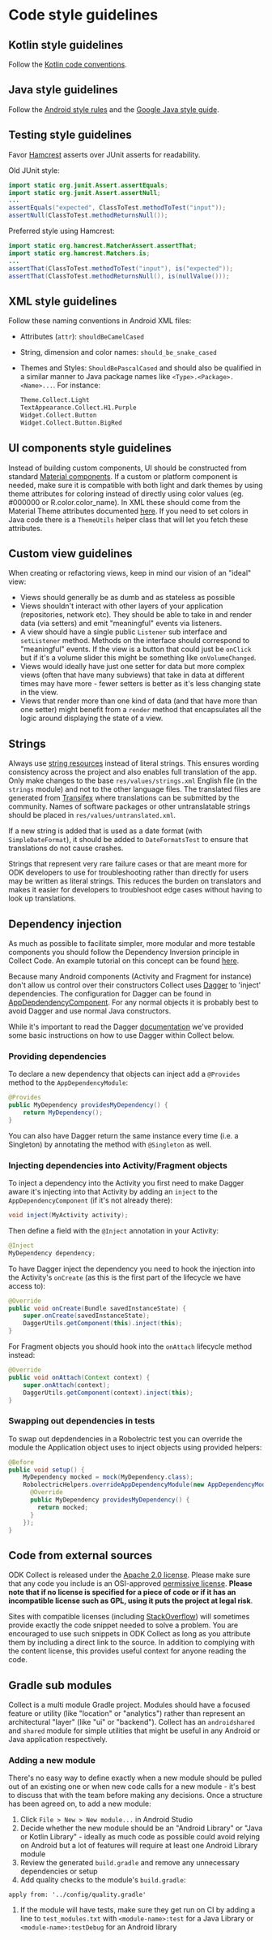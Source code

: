 # Code style guidelines

## Kotlin style guidelines

Follow the [Kotlin code conventions](https://kotlinlang.org/docs/coding-conventions.html).

## Java style guidelines
Follow the [Android style rules](http://source.android.com/source/code-style.html) and the [Google Java style guide](https://google.github.io/styleguide/javaguide.html).

## Testing style guidelines
Favor [Hamcrest](http://hamcrest.org/JavaHamcrest/) asserts over JUnit asserts for readability.

Old JUnit style:
```java
import static org.junit.Assert.assertEquals;
import static org.junit.Assert.assertNull;
...
assertEquals("expected", ClassToTest.methodToTest("input"));
assertNull(ClassToTest.methodReturnsNull());
```

Preferred style using Hamcrest:
```java
import static org.hamcrest.MatcherAssert.assertThat;
import static org.hamcrest.Matchers.is;
...
assertThat(ClassToTest.methodToTest("input"), is("expected"));
assertThat(ClassToTest.methodReturnsNull(), is(nullValue()));
```

## XML style guidelines

Follow these naming conventions in Android XML files:

* Attributes (`attr`): `shouldBeCamelCased`
* String, dimension and color names: `should_be_snake_cased`
* Themes and Styles: `ShouldBePascalCased` and should also be qualified in a similar manner to Java package names like `<Type>.<Package>.<Name>...`. For instance:

  ```xml
  Theme.Collect.Light
  TextAppearance.Collect.H1.Purple
  Widget.Collect.Button
  Widget.Collect.Button.BigRed
  ```

## UI components style guidelines

Instead of building custom components, UI should be constructed from standard [Material components](https://material.io/components?platform=android). If a custom or platform component is needed, make sure it is compatible with both light and dark themes by using theme attributes for coloring instead of directly using color values (eg. #000000 or R.color.color_name). In XML these should come from the Material Theme attributes documented [here](https://material.io/develop/android/theming/color/). If you need to set colors in Java code there is a `ThemeUtils` helper class that will let you fetch these attributes.

## Custom view guidelines

When creating or refactoring views, keep in mind our vision of an "ideal" view:

- Views should generally be as dumb and as stateless as possible
- Views shouldn't interact with other layers of your application (repositories, network etc). They should be able to take in and render data (via setters) and emit "meaningful" events via listeners.
- A view should have a single public `Listener` sub interface and `setListener` method. Methods on the interface should correspond to "meaningful" events. If the view is a button that could just be `onClick` but if it's a volume slider this might be something like `onVolumeChanged`.
- Views would ideally have just one setter for data but more complex views (often that have many subviews) that take in data at different times may have more - fewer setters is better as it's less changing state in the view.
- Views that render more than one kind of data (and that have more than one setter) might benefit from a `render` method that encapsulates all the logic around displaying the state of a view.

## Strings
Always use [string resources](https://developer.android.com/guide/topics/resources/string-resource.html) instead of literal strings. This ensures wording consistency across the project and also enables full translation of the app. Only make changes to the base `res/values/strings.xml` English file (in the `strings` module) and not to the other language files. The translated files are generated from [Transifex](https://www.transifex.com/getodk/collect/) where translations can be submitted by the community. Names of software packages or other untranslatable strings should be placed in `res/values/untranslated.xml`.

If a new string is added that is used as a date format (with `SimpleDateFormat`), it should be added to `DateFormatsTest` to ensure that translations do not cause crashes.

Strings that represent very rare failure cases or that are meant more for ODK developers to use for troubleshooting rather than directly for users may be written as literal strings. This reduces the burden on translators and makes it easier for developers to troubleshoot edge cases without having to look up translations.

## Dependency injection

As much as possible to facilitate simpler, more modular and more testable components you should follow the Dependency Inversion principle in Collect Code. An example tutorial on this concept can be found [here](https://www.seadowg.com/dip-lesson/).

Because many Android components (Activity and Fragment for instance) don't allow us control over their constructors Collect uses [Dagger](https://google.github.io/dagger/) to 'inject' dependencies. The configuration for Dagger can be found in [AppDepdendencyComponent](collect_app/src/main/java/org/odk/collect/android/injection/config/AppDependencyComponent.java). For any normal objects it is probably best to avoid Dagger and use normal Java constructors.

While it's important to read the Dagger [documentation](https://google.github.io/dagger/users-guide) we've provided some basic instructions on how to use Dagger within Collect below.

### Providing dependencies

To declare a new dependency that objects can inject add a `@Provides` method to the `AppDependencyModule`:

```java
@Provides
public MyDependency providesMyDependency() {
    return MyDependency();
}
```

You can also have Dagger return the same instance every time (i.e. a Singleton) by annotating the method with `@Singleton` as well.

### Injecting dependencies into Activity/Fragment objects

To inject a dependency into the Activity you first need to make Dagger aware it's injecting into that Activity by adding an `inject` to the `AppDependencyComponent` (if it's not already there):

```java
void inject(MyActivity activity);
```

Then define a field with the `@Inject` annotation in your Activity:

```java
@Inject
MyDependency dependency;
```

To have Dagger inject the dependency you need to hook the injection into the Activity's `onCreate` (as this is the first part of the lifecycle we have access to):

```java
@Override
public void onCreate(Bundle savedInstanceState) {
    super.onCreate(savedInstanceState);
    DaggerUtils.getComponent(this).inject(this);
}
```

For Fragment objects you should hook into the `onAttach` lifecycle method instead:

```java
@Override
public void onAttach(Context context) {
    super.onAttach(context);
    DaggerUtils.getComponent(context).inject(this);
}
```

### Swapping out dependencies in tests

To swap out depdendencies in a Robolectric test you can override the module the Application object uses to inject objects using provided helpers:

```java
@Before
public void setup() {
    MyDependency mocked = mock(MyDependency.class);
    RobolectricHelpers.overrideAppDependencyModule(new AppDependencyModule() {
      @Override
      public MyDependency providesMyDependency() {
        return mocked;
      }
    });
}
```

## Code from external sources
ODK Collect is released under the [Apache 2.0 license](https://www.apache.org/licenses/LICENSE-2.0). Please make sure that any code you include is an OSI-approved [permissive license](https://opensource.org/faq#permissive). **Please note that if no license is specified for a piece of code or if it has an incompatible license such as GPL, using it puts the project at legal risk**.

Sites with compatible licenses (including [StackOverflow](http://stackoverflow.com/)) will sometimes provide exactly the code snippet needed to solve a problem. You are encouraged to use such snippets in ODK Collect as long as you attribute them by including a direct link to the source. In addition to complying with the content license, this provides useful context for anyone reading the code.

## Gradle sub modules

Collect is a multi module Gradle project. Modules should have a focused feature or utility (like "location" or "analytics") rather than represent an architectural "layer" (like "ui" or "backend"). Collect has an `androidshared` and `shared` module for simple utilities that might be useful in any Android or Java application respectively.

### Adding a new module

There's no easy way to define exactly when a new module should be pulled out of an existing one or when new code calls for a new module - it's best to discuss that with the team before making any decisions. Once a structure has been agreed on, to add a new module:

1. Click `File > New > New module...` in Android Studio
1. Decide whether the new module should be an "Android Library" or "Java or Kotlin Library" - ideally as much code as possible could avoid relying on Android but a lot of features will require at least one Android Library module
1. Review the generated `build.gradle` and remove any unnecessary dependencies or setup
1. Add quality checks to the module's `build.gradle`:

  ```
  apply from: '../config/quality.gradle'
  ```

1. If the module will have tests, make sure they get run on CI by adding a line to `test_modules.txt` with `<module-name>:test` for a Java Library or `<module-name>:testDebug` for an Android library

